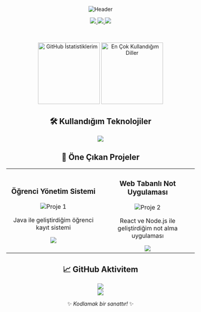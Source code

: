 <!-- Mavi-Pembe Neon Temalı GitHub Profili -->
<div align="center">
  
  ![Header](https://capsule-render.vercel.app/api?type=waving&color=gradient&customColorList=12,0:ee82ee,1:7b68ee&height=200&section=header&text=Yusuf%Aslan)
  
  <!-- Sosyal Medya Bağlantıları -->
  <a href="https://www.linkedin.com/in/">
    <img src="https://img.shields.io/badge/LinkedIn-0077B5?style=for-the-badge&logo=linkedin&logoColor=white" />
  </a>
  <a href="mailto:email@example.com">
    <img src="https://img.shields.io/badge/Gmail-D14836?style=for-the-badge&logo=gmail&logoColor=white" />
  </a>
  <a href="https://twitter.com/">
    <img src="https://img.shields.io/badge/Twitter-1DA1F2?style=for-the-badge&logo=twitter&logoColor=white" />
  </a>
  
  <!-- İstatistikler -->
  <br><br>
  <img src="https://github-readme-stats.vercel.app/api?username=kullaniciadiniz&show_icons=true&theme=radical&bg_color=00000000&hide_border=true&text_color=7b68ee&icon_color=ee82ee&title_color=7b68ee" alt="GitHub İstatistiklerim" height="165"/>
  <img src="https://github-readme-stats.vercel.app/api/top-langs/?username=kullaniciadiniz&layout=compact&theme=radical&bg_color=00000000&hide_border=true&text_color=7b68ee&title_color=7b68ee" alt="En Çok Kullandığım Diller" height="165"/>
  
  <!-- Teknoloji Stack'i -->
  ## 🛠️ Kullandığım Teknolojiler
  <img src="https://skillicons.dev/icons?i=python,java,cpp,cs,html,css,js,react,nodejs,mysql,git,github,vscode&perline=7" />
  
  <!-- Projeler -->
  ## 🌟 Öne Çıkan Projeler
  <table>
    <tr>
      <td width="50%">
        <h3 align="center">Öğrenci Yönetim Sistemi</h3>
        <div align="center">
          <img src="https://via.placeholder.com/400x200/7b68ee/ffffff?text=Öğrenci+Yönetim+Sistemi" alt="Proje 1"/>
          <br>
          <p>Java ile geliştirdiğim öğrenci kayıt sistemi</p>
          <a href="https://github.com/kullaniciadiniz/ogrenci-yonetim-sistemi">
            <img src="https://img.shields.io/badge/🔗-GitHub-7b68ee?style=for-the-badge" />
          </a>
        </div>
      </td>
      <td width="50%">
        <h3 align="center">Web Tabanlı Not Uygulaması</h3>
        <div align="center">
          <img src="https://via.placeholder.com/400x200/ee82ee/ffffff?text=Web+Not+Uygulaması" alt="Proje 2"/>
          <br>
          <p>React ve Node.js ile geliştirdiğim not alma uygulaması</p>
          <a href="https://github.com/kullaniciadiniz/web-not-uygulamasi">
            <img src="https://img.shields.io/badge/🔗-GitHub-ee82ee?style=for-the-badge" />
          </a>
        </div>
      </td>
    </tr>
  </table>
  
  <!-- GitHub Aktivite Grafiği -->
  ## 📈 GitHub Aktivitem
  <img src="https://github-readme-activity-graph.vercel.app/graph?username=kullaniciadiniz&theme=react-dark&bg_color=00000000&hide_border=true&area=true&point=ee82ee&color=7b68ee" />
  
  <!-- Bitiş -->
  <br>
  <img src="https://visitcount.itsvg.in/api?id=kullaniciadiniz&label=Ziyaretçi&color=7b68ee&icon=5&pretty=true" />
  <p>✨ <em>Kodlamak bir sanattır!</em> ✨</p>
</div>
